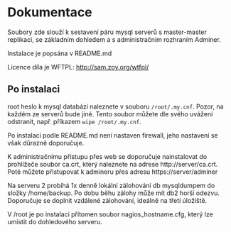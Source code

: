 Dokumentace
============

Soubory zde slouží k sestavení páru mysql serverů s master-master replikací,
se základním dohledem a s administračním rozhraním Adminer.

Instalace je popsána v README.md

Licence díla je WFTPL: http://sam.zoy.org/wtfpl/


Po instalaci
-------------

root heslo k mysql databázi naleznete v souboru `/root/.my.cnf`.
Pozor, na každém ze serverů bude jiné. Tento soubor můžete dle svého uvážení odstranit, např.
příkazem `wipe /root/.my.cnf`.

Po instalaci podle README.md není nastaven firewall, jeho nastavení se však důrazně doporučuje.

K administračnímu přístupu přes web se doporučuje nainstalovat do prohlížeče soubor
ca.crt, který naleznete na adrese http://server/ca.crt. Poté můžete přistupovat k admineru
přes adresu https://server/adminer

Na serveru 2 probíhá 1x denně lokální zálohování db mysqldumpem do složky /home/backup.
Po dobu běhu zálohy může mít db2 horší odezvu. Doporučuje se doplnit vzdálené zálohování,
ideálně na třetí úložiště.


V /root je po instalaci přítomen soubor nagios_hostname.cfg, který lze umístit do dohledového
serveru.



